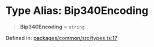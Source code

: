 # Type Alias: Bip340Encoding

> **Bip340Encoding** = `string`

Defined in: [packages/common/src/types.ts:17](https://github.com/dcdpr/did-btcr2-js/blob/c82bc5c69016e1146a0c52c6e6b21621f5abd6d4/packages/common/src/types.ts#L17)
